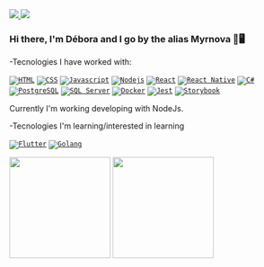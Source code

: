 <a href="https://www.linkedin.com/in/debora-cl/">
  <img src="https://img.icons8.com/fluent/48/000000/linkedin.png"/>
</a>
<a href="mailto:deboraca02.d@gmail.com">
  <img src="https://img.icons8.com/fluent/48/000000/gmail.png"/>
</a>

### Hi there, I'm Débora and I go by the alias Myrnova 👋🖥️

-Tecnologies I have worked with:

<code><a href="https://developer.mozilla.org/pt-BR/docs/Web/HTML" target="_blank"><img src="https://img.icons8.com/color/48/000000/html-5--v1.png" title="HTML"/></a></code>
<code><a href="https://developer.mozilla.org/pt-BR/docs/Web/CSS" target="_blank"><img src="https://img.icons8.com/color/48/000000/css3.png" title="CSS"/></a></code>
<code><a href="https://www.javascript.com" target="_blank"><img src="https://img.icons8.com/color/48/000000/javascript--v1.png" title="Javascript"/></a></code>
<code><a href="https://nodejs.org/en/" target="_blank"><img src="https://img.icons8.com/color/48/000000/nodejs.png" title="Nodejs" /></a></code>
<code><a href="https://reactjs.org" target="_blank"><img src="https://img.icons8.com/color/48/000000/react-native.png" title="React"/></a></code>
<code><a href="https://reactnative.dev" target="_blank"><img src="https://img.icons8.com/nolan/48/react-native.png" title="React Native"/></a></code>
<code><a href="https://docs.microsoft.com/en-us/dotnet/csharp/" target="_blank"><img src="https://img.icons8.com/color/48/000000/c-sharp-logo.png" title="C#"/></a></code>
<code><a href="https://www.postgresql.org" target="_blank"><img src="https://img.icons8.com/color/48/000000/postgreesql.png" title="PostgreSQL"/></a></code>
<code><a href="https://www.microsoft.com/en-us/sql-server/sql-server-downloads?rtc=1" target="_blank"><img src="https://img.icons8.com/external-wanicon-flat-wanicon/48/000000/external-sql-server-big-data-wanicon-flat-wanicon.png" title="SQL Server"/></a></code>
<code><a href="https://nodejs.org/en/" target="_blank"><img src="https://img.icons8.com/fluency/48/000000/docker.png" title="Docker"/></a></code>
<code><a href="https://jestjs.io/" target="_blank"><img src="https://img.icons8.com/external-tal-revivo-shadow-tal-revivo/48/000000/external-jest-can-collect-code-coverage-information-from-entire-projects-logo-shadow-tal-revivo.png" title="Jest"/></a></code>
<code><a href="https://storybook.js.org" target="_blank"><img src="https://img.icons8.com/fluency/48/000000/bookmark.png" title="Storybook" /></a></code>


Currently I'm working developing with NodeJs.

-Tecnologies I'm learning/interested in learning

<code><a href="https://flutter.dev" target="_blank"><img src="https://img.icons8.com/color/48/000000/flutter.png" title="Flutter"/></a></code>
<code><a href="https://go.dev" target="_blank"><img src="https://img.icons8.com/color/48/golang.png" title="Golang"/></a></code>


<img height="180" float="left" src="https://github-readme-stats.vercel.app/api?username=myrnova&show_icons=true&hide_border=true&text_color=bbffff&icon_color=ffffff&bg_color=333333&title_color=ffffff"></img>
<img height="180" float="left" src="https://github-readme-stats.vercel.app/api/top-langs/?username=myrnova&hide_border=true&layout=compact&text_color=bbffff&icon_color=ffffff&bg_color=333333&title_color=ffffff"></img>  
